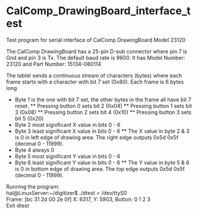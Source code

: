 # CalComp_DrawingBoard_interface_test
Test program for serial interface of CalComp DrawingBoard Model 23120

The CalComp DrawingBoard has a 25-pin D-sub connector where pin 7 is Gnd and pin 3 is Tx.
The default baud rate is 9600.
It has Model Number: 23120 and Part Number: 15134-080114

The tablet sends a continuous stream of characters (bytes) where each frame starts with a character with bit 7 set (0x80).
Each frame is 6 bytes long
* Byte 1 is the one with bit 7 set, the other bytes in the frame all have bit 7 reset.
** Pressing button 0 sets bit 2 (0x04)
** Pressing button 1 sets bit 3 (0x08)
** Pressing button 2 sets bit 4 (0x10)
** Pressing button 3 sets bit 5 (0x20)
* Byte 2 most significant X value in bits 0 - 6
* Byte 3 least significant X value in bits 0 - 6
** The X value in byte 2 & 3 is 0 in left edge of drawing area. The right edge outputs 0x5d 0x5f (decimal 0 - 11999).
* Byte 4 always 0
* Byte 5 most significant Y value in bits 0 - 6
* Byte 6 least significant Y value in bits 0 - 6
** The Y value in byte 5 & 6 is 0 in bottom edge of drawing area. The top edge outputs 0x5d 0x5f (decimal 0 - 11999).

Running the program:<br>
hal@LinuxServer:~/digitizer$ ./dtest < /dev/ttyS0<br>
Frame: [bc 31 2d 00 2e 0f]  X:  6317, Y:  5903, Button: 0 1 2 3 <br>
Exit dtest<br>
